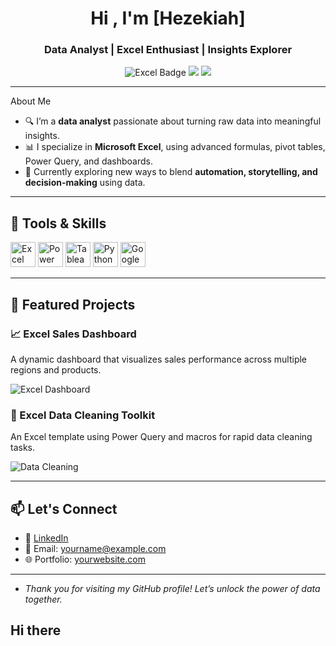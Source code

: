 <!-- GitHub Profile README -->

<h1 align="center">Hi , I'm [Hezekiah]</h1>
<h3 align="center">Data Analyst | Excel Enthusiast | Insights Explorer</h3>

<p align="center">
  <img src="https://img.shields.io/badge/Data%20Analytics-Excel-blue?style=flat-square&logo=microsoft-excel" alt="Excel Badge"/>
  <img src="https://img.shields.io/badge/Reports-Dashboards-green?style=flat-square&logo=tableau"/>
  <img src="https://img.shields.io/badge/Visualization-Creator-orange?style=flat-square&logo=powerbi"/>
</p>

---

 About Me

- 🔍 I’m a **data analyst** passionate about turning raw data into meaningful insights.
- 📊 I specialize in **Microsoft Excel**, using advanced formulas, pivot tables, Power Query, and dashboards.
- 💼 Currently exploring new ways to blend **automation, storytelling, and decision-making** using data.

---

## 🧰 Tools & Skills

<p align="left">
  <img src="https://cdn.jsdelivr.net/gh/devicons/devicon/icons/microsoftexcel/microsoftexcel-plain.svg" height="40" alt="Excel"/>
  <img src="https://img.icons8.com/color/48/000000/power-bi.png" height="40" alt="Power BI"/>
  <img src="https://img.icons8.com/color/48/000000/tableau-software.png" height="40" alt="Tableau"/>
  <img src="https://img.icons8.com/color/48/000000/python.png" height="40" alt="Python"/>
  <img src="https://img.icons8.com/ios-filled/50/google-sheets.png" height="40" alt="Google Sheets"/>
</p>

---

## 📂 Featured Projects

### 📈 Excel Sales Dashboard
A dynamic dashboard that visualizes sales performance across multiple regions and products.

![Excel Dashboard](https://your-image-link.com/excel-dashboard-preview.png)

### 🧹 Excel Data Cleaning Toolkit
An Excel template using Power Query and macros for rapid data cleaning tasks.

![Data Cleaning](https://your-image-link.com/data-cleaning-preview.png)

---

## 📫 Let's Connect

- 💼 [LinkedIn](https://www.linkedin.com/in/yourprofile)
- 📧 Email: yourname@example.com
- 🌐 Portfolio: [yourwebsite.com](https://yourwebsite.com)

---

- *Thank you for visiting my GitHub profile! Let’s unlock the power of data together.*  
## Hi there 

<!--
**Bighexx006/Bighexx006** is a ✨ _special_ ✨ repository because its `README.md` (this file) appears on your GitHub profile.

Here are some ideas to get you started:

-  I’m currently working on ...
-  I’m currently learning ...
-  I’m looking to collaborate on ...
-  I’m looking for help with ...
-  Ask me about ...
-  How to reach me: ...
-  Pronouns: ...
-  Fun fact: ...
-->
